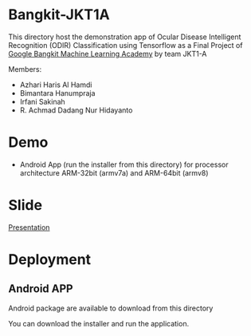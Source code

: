 
# Bangkit-JKT1A
This directory host the demonstration app of Ocular Disease Intelligent Recognition (ODIR) Classification using Tensorflow as a Final Project of [Google Bangkit Machine Learning Academy](https://events.withgoogle.com/bangkit/) by team JKT1-A

Members:

 - Azhari Haris Al Hamdi
 - Bimantara Hanumpraja
 - Irfani Sakinah
 - R. Achmad Dadang Nur Hidayanto

# Demo
 - Android App (run the installer from this directory) for processor architecture ARM-32bit (armv7a) and ARM-64bit (armv8)

# Slide
[Presentation](https://docs.google.com/presentation/d/1lZIzMBJ5Iy4O6xXg61bEtknCgW64KHmjypyg8GA2WYU/edit?usp=sharing)

# Deployment
## Android APP
Android package are available to download from this directory

You can download the installer and run the application.
